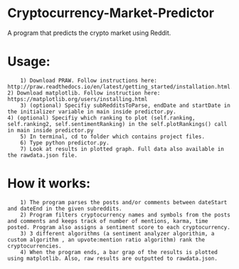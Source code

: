 # Cryptocurrency-Market-Predictor
A program that predicts the crypto market using Reddit.


# Usage:
        1) Download PRAW. Follow instructions here: http://praw.readthedocs.io/en/latest/getting_started/installation.html.
	2) Download matplotlib. Follow instruction here: https://matplotlib.org/users/installing.html
        3) (optional) Specifiy subRedditsToParse, endDate and startDate in the initializer variable in main inside predictor.py.
	4) (optional) Specifiy which ranking to plot (self.ranking, self.ranking2, self.sentimentRanking) in the self.plotRankings() call in main inside predictor.py
        5) In terminal, cd to folder which contains project files.
        6) Type python predictor.py.
        7) Look at results in plotted graph. Full data also available in the rawdata.json file.


# How it works:
        1) The program parses the posts and/or comments between dateStart and dateEnd in the given subreddits.
        2) Program filters cryptocurrency names and symbols from the posts and comments and keeps track of number of mentions, karma, time posted. Program also assigns a sentiment score to each cryptocurrency.
        3) 3 different algorithms (a sentiment analyzer algorithim, a custom algorithm , an upvote:mention ratio algorithm) rank the cryptocurrencies.
        4) When the program ends, a bar grap of the results is plotted using matplotlib. Also, raw results are outputted to rawdata.json.

